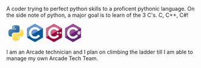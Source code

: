 






A coder trying to perfect python skills to a proficent pythonic language. On the side note of python, a major goal is to 
learn of the 3 C's. C, C++, C#!

<img src="https://github.com/devicons/devicon/blob/master/icons/python/python-original.svg" alt="Python Logo" width="50"/><img src="https://github.com/devicons/devicon/blob/master/icons/c/c-original.svg" alt="C Logo" width="50"/><img src="https://github.com/devicons/devicon/blob/master/icons/cplusplus/cplusplus-original.svg" alt="CPlusPlus Logo" width="50"/><img src="https://github.com/devicons/devicon/blob/master/icons/csharp/csharp-original.svg" alt="CSharp Logo" width="50"/>

I am an Arcade technician and I plan on climbing the ladder till I am able to manage my own Arcade Tech Team.
<!--
**alvarezeg/alvarezeg** is a ✨ _special_ ✨ repository because its `README.md` (this file) appears on your GitHub profile.

Here are some ideas to get you started:

- 🔭 I’m currently working on ...
- 🌱 I’m currently learning ...
- 👯 I’m looking to collaborate on ...
- 🤔 I’m looking for help with ...
- 💬 Ask me about ...
- 📫 How to reach me: ...
- 😄 Pronouns: ...
- ⚡ Fun fact: ...
-->
